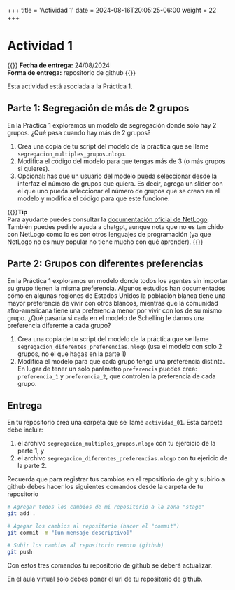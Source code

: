 +++
title = 'Actividad 1'
date = 2024-08-16T20:05:25-06:00
weight = 22
+++

# Actividad 1

{{<hint info>}}
**Fecha de entrega:** 24/08/2024  
**Forma de entrega:** repositorio de github
{{</hint>}}

Esta actividad está asociada a la Práctica 1.

## Parte 1: Segregación de más de 2 grupos

En la Práctica 1 exploramos un modelo de segregación donde sólo hay 2 grupos. ¿Qué pasa cuando hay más de 2 grupos?

1. Crea una copia de tu script del modelo de la práctica que se llame `segregacion_multiples_grupos.nlogo`.
2. Modifica el código del modelo para que tengas más de 3 (o más grupos si quieres).
3. Opcional: has que un usuario del modelo pueda seleccionar desde la interfaz el número de grupos que quiera. Es decir, agrega un slider con el que uno pueda seleccionar el número de grupos que se crean en el modelo y modifica el código para que este funcione.

{{<hint info>}}**Tip**  
Para ayudarte puedes consultar la [documentación oficial de NetLogo](https://ccl.northwestern.edu/netlogo/docs/dictionary.html). También puedes pedirle ayuda a chatgpt, aunque nota que no es tan chido con NetLogo como lo es con otros lenguajes de programación (ya que NetLogo no es muy popular no tiene mucho con qué aprender).
{{</hint>}}

## Parte 2: Grupos con diferentes preferencias

En la Práctica 1 exploramos un modelo donde todos los agentes sin importar su grupo tienen la misma preferencia. Algunos estudios han documentados cómo en algunas regiones de Estados Unidos la población blanca tiene una mayor preferencia de vivir con otros blancos, mientras que la comunidad afro-americana tiene una preferencia menor por vivir con los de su mismo grupo. ¿Qué pasaría si cada en el modelo de Schelling le damos una preferencia diferente a cada grupo?

1. Crea una copia de tu script del modelo de la práctica que se llame `segregacion_diferentes_preferencias.nlogo` (usa el modelo con solo 2 grupos, no el que hagas en la parte 1)
2. Modifica el modelo para que cada grupo tenga una preferencia distinta. En lugar de tener un solo parámetro `preferencia` puedes crea: `preferencia_1` y `preferencia_2`, que controlen la preferencia de cada grupo. 

## Entrega

En tu repositorio crea una carpeta que se llame `actividad_01`. Esta carpeta debe incluir:

1. el archivo `segregacion_multiples_grupos.nlogo` con tu ejercicio de la parte 1, y
2. el archivo `segregacion_diferentes_preferencias.nlogo` con tu ejericio de la parte 2.

Recuerda que para registrar tus cambios en el repositiorio de git y subirlo a github debes hacer los siguientes comandos desde la carpeta de tu repositorio

``` bash
# Agregar todos los cambios de mi repositorio a la zona "stage"
git add .

# Agegar los cambios al repositorio (hacer el "commit")
git commit -m "[un mensaje descriptivo]"

# Subir los cambios al repositorio remoto (github)
git push
```

Con estos tres comandos tu repositorio de github se deberá actualizar. 

En el aula virtual solo debes poner el url de tu repositorio de github.
